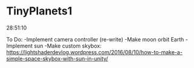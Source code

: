 # TinyPlanets1

28:51:10

To Do:
-Implement camera controller (re-write)
-Make moon orbit Earth
-Implement sun
-Make custom skybox: https://lightshaderdevlog.wordpress.com/2016/08/10/how-to-make-a-simple-space-skybox-with-sun-in-unity/
